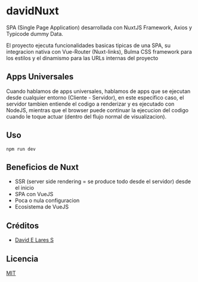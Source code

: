 # davidNuxt

SPA (Single Page Application) desarrollada con NuxtJS Framework, Axios y Typicode dummy Data.

El proyecto ejecuta funcionalidades basicas tipicas de una SPA, su integracion nativa con Vue-Router (Nuxt-links), Bulma CSS framework para los estilos y el dinamismo para las URLs internas del proyecto

## Apps Universales

Cuando hablamos de apps universales, hablamos de apps que se ejecutan desde cualquier entorno (Cliente - Servidor), en este especifico caso, el servidor tambien entiende el codigo a renderizar y es ejecutado con NodeJS, mientras que el browser puede continuar la ejecucion del codigo cuando le toque actuar (dentro del flujo normal de visualizacion).

## Uso

`npm run dev`

## Beneficios de Nuxt

  - SSR (server side rendering = se produce todo desde el servidor) desde el inicio
  - SPA con VueJS
  - Poca o nula configuracion
  - Ecosistema de VueJS

## Créditos
- [David E Lares S](https://twitter.com/@davidlares3)

## Licencia

[MIT](https://opensource.org/licenses/MIT)
